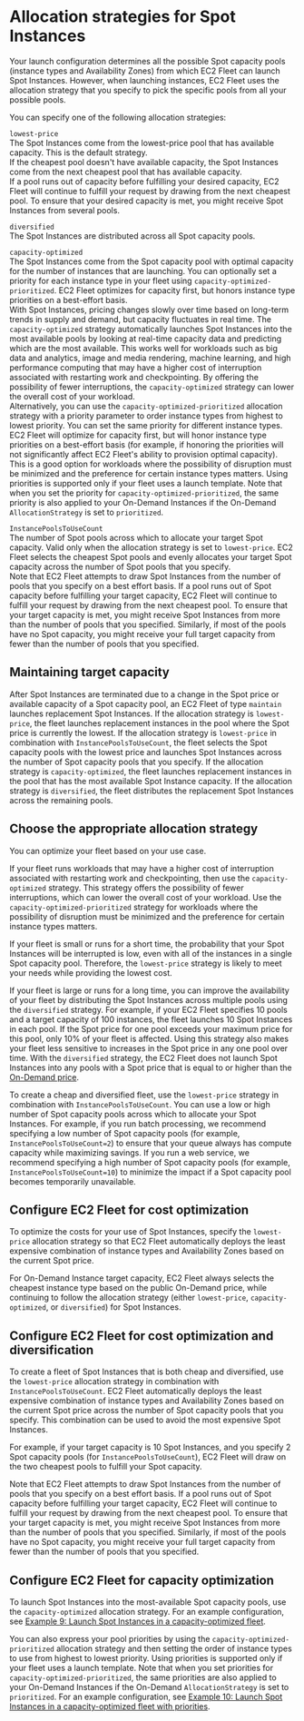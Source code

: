 # Allocation strategies for Spot Instances<a name="ec2-fleet-allocation-strategy"></a>

Your launch configuration determines all the possible Spot capacity pools \(instance types and Availability Zones\) from which EC2 Fleet can launch Spot Instances\. However, when launching instances, EC2 Fleet uses the allocation strategy that you specify to pick the specific pools from all your possible pools\.

You can specify one of the following allocation strategies:

`lowest-price`  
The Spot Instances come from the lowest\-price pool that has available capacity\. This is the default strategy\.  
If the cheapest pool doesn't have available capacity, the Spot Instances come from the next cheapest pool that has available capacity\.  
If a pool runs out of capacity before fulfilling your desired capacity, EC2 Fleet will continue to fulfill your request by drawing from the next cheapest pool\. To ensure that your desired capacity is met, you might receive Spot Instances from several pools\.

`diversified`  
The Spot Instances are distributed across all Spot capacity pools\.

`capacity-optimized`  
The Spot Instances come from the Spot capacity pool with optimal capacity for the number of instances that are launching\. You can optionally set a priority for each instance type in your fleet using `capacity-optimized-prioritized`\. EC2 Fleet optimizes for capacity first, but honors instance type priorities on a best\-effort basis\.  
With Spot Instances, pricing changes slowly over time based on long\-term trends in supply and demand, but capacity fluctuates in real time\. The `capacity-optimized` strategy automatically launches Spot Instances into the most available pools by looking at real\-time capacity data and predicting which are the most available\. This works well for workloads such as big data and analytics, image and media rendering, machine learning, and high performance computing that may have a higher cost of interruption associated with restarting work and checkpointing\. By offering the possibility of fewer interruptions, the `capacity-optimized` strategy can lower the overall cost of your workload\.  
Alternatively, you can use the `capacity-optimized-prioritized` allocation strategy with a priority parameter to order instance types from highest to lowest priority\. You can set the same priority for different instance types\. EC2 Fleet will optimize for capacity first, but will honor instance type priorities on a best\-effort basis \(for example, if honoring the priorities will not significantly affect EC2 Fleet's ability to provision optimal capacity\)\. This is a good option for workloads where the possibility of disruption must be minimized and the preference for certain instance types matters\. Using priorities is supported only if your fleet uses a launch template\. Note that when you set the priority for `capacity-optimized-prioritized`, the same priority is also applied to your On\-Demand Instances if the On\-Demand `AllocationStrategy` is set to `prioritized`\.

`InstancePoolsToUseCount`  
The number of Spot pools across which to allocate your target Spot capacity\. Valid only when the allocation strategy is set to `lowest-price`\. EC2 Fleet selects the cheapest Spot pools and evenly allocates your target Spot capacity across the number of Spot pools that you specify\.  
Note that EC2 Fleet attempts to draw Spot Instances from the number of pools that you specify on a best effort basis\. If a pool runs out of Spot capacity before fulfilling your target capacity, EC2 Fleet will continue to fulfill your request by drawing from the next cheapest pool\. To ensure that your target capacity is met, you might receive Spot Instances from more than the number of pools that you specified\. Similarly, if most of the pools have no Spot capacity, you might receive your full target capacity from fewer than the number of pools that you specified\.

## Maintaining target capacity<a name="ec2-fleet-maintain-fleet-capacity"></a>

After Spot Instances are terminated due to a change in the Spot price or available capacity of a Spot capacity pool, an EC2 Fleet of type `maintain` launches replacement Spot Instances\. If the allocation strategy is `lowest-price`, the fleet launches replacement instances in the pool where the Spot price is currently the lowest\. If the allocation strategy is `lowest-price` in combination with `InstancePoolsToUseCount`, the fleet selects the Spot capacity pools with the lowest price and launches Spot Instances across the number of Spot capacity pools that you specify\. If the allocation strategy is `capacity-optimized`, the fleet launches replacement instances in the pool that has the most available Spot Instance capacity\. If the allocation strategy is `diversified`, the fleet distributes the replacement Spot Instances across the remaining pools\.

## Choose the appropriate allocation strategy<a name="ec2-fleet-allocation-use-cases"></a>

You can optimize your fleet based on your use case\.

If your fleet runs workloads that may have a higher cost of interruption associated with restarting work and checkpointing, then use the `capacity-optimized` strategy\. This strategy offers the possibility of fewer interruptions, which can lower the overall cost of your workload\. Use the `capacity-optimized-prioritized` strategy for workloads where the possibility of disruption must be minimized and the preference for certain instance types matters\.

If your fleet is small or runs for a short time, the probability that your Spot Instances will be interrupted is low, even with all of the instances in a single Spot capacity pool\. Therefore, the `lowest-price` strategy is likely to meet your needs while providing the lowest cost\.

If your fleet is large or runs for a long time, you can improve the availability of your fleet by distributing the Spot Instances across multiple pools using the `diversified` strategy\. For example, if your EC2 Fleet specifies 10 pools and a target capacity of 100 instances, the fleet launches 10 Spot Instances in each pool\. If the Spot price for one pool exceeds your maximum price for this pool, only 10% of your fleet is affected\. Using this strategy also makes your fleet less sensitive to increases in the Spot price in any one pool over time\. With the `diversified` strategy, the EC2 Fleet does not launch Spot Instances into any pools with a Spot price that is equal to or higher than the [On\-Demand price](https://aws.amazon.com/ec2/pricing/)\.

To create a cheap and diversified fleet, use the `lowest-price` strategy in combination with `InstancePoolsToUseCount`\. You can use a low or high number of Spot capacity pools across which to allocate your Spot Instances\. For example, if you run batch processing, we recommend specifying a low number of Spot capacity pools \(for example, `InstancePoolsToUseCount=2`\) to ensure that your queue always has compute capacity while maximizing savings\. If you run a web service, we recommend specifying a high number of Spot capacity pools \(for example, `InstancePoolsToUseCount=10`\) to minimize the impact if a Spot capacity pool becomes temporarily unavailable\.

## Configure EC2 Fleet for cost optimization<a name="ec2-fleet-strategy-cost-optimization"></a>

To optimize the costs for your use of Spot Instances, specify the `lowest-price` allocation strategy so that EC2 Fleet automatically deploys the least expensive combination of instance types and Availability Zones based on the current Spot price\.

For On\-Demand Instance target capacity, EC2 Fleet always selects the cheapest instance type based on the public On\-Demand price, while continuing to follow the allocation strategy \(either `lowest-price`, `capacity-optimized`, or `diversified`\) for Spot Instances\.

## Configure EC2 Fleet for cost optimization and diversification<a name="ec2-fleet-strategy-cost-optimization-and-diversified"></a>

To create a fleet of Spot Instances that is both cheap and diversified, use the `lowest-price` allocation strategy in combination with `InstancePoolsToUseCount`\. EC2 Fleet automatically deploys the least expensive combination of instance types and Availability Zones based on the current Spot price across the number of Spot capacity pools that you specify\. This combination can be used to avoid the most expensive Spot Instances\.

For example, if your target capacity is 10 Spot Instances, and you specify 2 Spot capacity pools \(for `InstancePoolsToUseCount`\), EC2 Fleet will draw on the two cheapest pools to fulfill your Spot capacity\.

Note that EC2 Fleet attempts to draw Spot Instances from the number of pools that you specify on a best effort basis\. If a pool runs out of Spot capacity before fulfilling your target capacity, EC2 Fleet will continue to fulfill your request by drawing from the next cheapest pool\. To ensure that your target capacity is met, you might receive Spot Instances from more than the number of pools that you specified\. Similarly, if most of the pools have no Spot capacity, you might receive your full target capacity from fewer than the number of pools that you specified\.

## Configure EC2 Fleet for capacity optimization<a name="ec2-fleet-strategy-capacity-optimized"></a>

To launch Spot Instances into the most\-available Spot capacity pools, use the `capacity-optimized` allocation strategy\. For an example configuration, see [Example 9: Launch Spot Instances in a capacity\-optimized fleet](ec2-fleet-examples.md#ec2-fleet-config10)\.

You can also express your pool priorities by using the `capacity-optimized-prioritized` allocation strategy and then setting the order of instance types to use from highest to lowest priority\. Using priorities is supported only if your fleet uses a launch template\. Note that when you set priorities for `capacity-optimized-prioritized`, the same priorities are also applied to your On\-Demand Instances if the On\-Demand `AllocationStrategy` is set to `prioritized`\. For an example configuration, see [Example 10: Launch Spot Instances in a capacity\-optimized fleet with priorities](ec2-fleet-examples.md#ec2-fleet-config11)\.